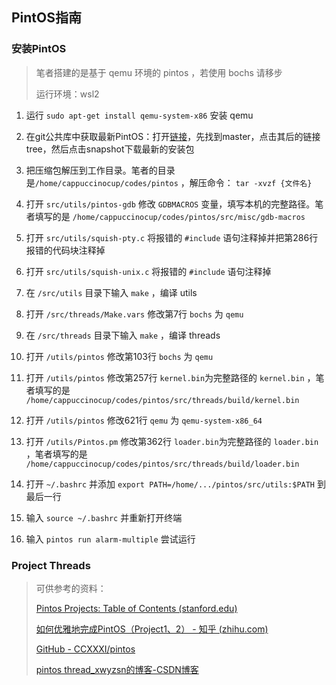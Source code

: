 ## PintOS指南

### 安装PintOS
> 笔者搭建的是基于 qemu 环境的 pintos ，若使用 bochs 请移步
>
> 运行环境：wsl2
1. 运行 `sudo apt-get install qemu-system-x86` 安装 qemu

2. 在git公共库中获取最新PintOS：打开[链接](https://pintos-os.org/cgi-bin/gitweb.cgi?p=pintos-anon;a=summary)，先找到master，点击其后的链接tree，然后点击snapshot下载最新的安装包
3. 把压缩包解压到工作目录。笔者的目录是`/home/cappuccinocup/codes/pintos` ，解压命令：  `tar -xvzf {文件名}`

4. 打开 `src/utils/pintos-gdb` 修改 `GDBMACROS` 变量，填写本机的完整路径。笔者填写的是 `/home/cappuccinocup/codes/pintos/src/misc/gdb-macros`

5. 打开 `src/utils/squish-pty.c` 将报错的 `#include` 语句注释掉并把第286行报错的代码块注释掉

6. 打开 `src/utils/squish-unix.c`  将报错的 `#include` 语句注释掉

7. 在 `/src/utils` 目录下输入 `make` ，编译 utils

8. 打开 `/src/threads/Make.vars` 修改第7行 `bochs` 为 `qemu`

9. 在 `/src/threads` 目录下输入 `make` ，编译 threads

10. 打开 `/utils/pintos` 修改第103行 `bochs` 为 `qemu`

11. 打开 `/utils/pintos` 修改第257行 `kernel.bin`为完整路径的 `kernel.bin` ，笔者填写的是 `/home/cappuccinocup/codes/pintos/src/threads/build/kernel.bin`

12. 打开 `/utils/pintos` 修改621行 `qemu` 为 `qemu-system-x86_64`

13. 打开 `/utils/Pintos.pm` 修改第362行 `loader.bin`为完整路径的 `loader.bin` ，笔者填写的是 `/home/cappuccinocup/codes/pintos/src/threads/build/loader.bin`

14. 打开 `~/.bashrc` 并添加 `export PATH=/home/.../pintos/src/utils:$PATH` 到最后一行

15. 输入 `source ~/.bashrc` 并重新打开终端

16. 输入 `pintos run alarm-multiple` 尝试运行

### Project Threads
> 可供参考的资料：
>
> [Pintos Projects: Table of Contents (stanford.edu)](http://www.scs.stanford.edu/10wi-cs140/pintos/pintos.html)
>
> [如何优雅地完成PintOS（Project1、2） - 知乎 (zhihu.com)](https://zhuanlan.zhihu.com/p/343328700)
>
> [GitHub - CCXXXI/pintos](https://github.com/CCXXXI/pintos)
>
> [pintos thread_xwyzsn的博客-CSDN博客](https://blog.csdn.net/xwyzsn/article/details/107396398)
